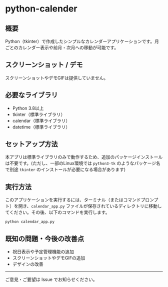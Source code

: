 # python-calender

## 概要
Python（tkinter）で作成したシンプルなカレンダーアプリケーションです。月ごとのカレンダー表示や前月・次月への移動が可能です。

## スクリーンショット / デモ
スクリーンショットやデモGIFは提供していません。

## 必要なライブラリ
- Python 3.8以上
- tkinter（標準ライブラリ）
- calendar（標準ライブラリ）
- datetime（標準ライブラリ）

## セットアップ方法
本アプリは標準ライブラリのみで動作するため、追加のパッケージインストールは不要です。(ただし、一部のLinux環境では `python3-tk` のようなパッケージ名で別途 `tkinter` のインストールが必要になる場合があります)

## 実行方法

このアプリケーションを実行するには、ターミナル（またはコマンドプロンプト）を開き、`calendar_app.py` ファイルが保存されているディレクトリに移動してください。その後、以下のコマンドを実行します。
```bash
python calendar_app.py
```

## 既知の問題・今後の改善点
- 祝日表示や予定管理機能の追加
- スクリーンショットやデモGIFの追加
- デザインの改善

---
ご意見・ご要望は Issue でお知らせください。
